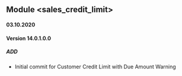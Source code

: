## Module <sales_credit_limit>

#### 03.10.2020
#### Version 14.0.1.0.0
##### ADD
- Initial commit for Customer Credit Limit with Due Amount Warning
